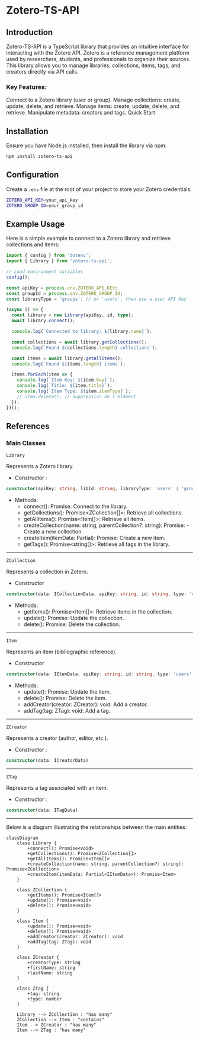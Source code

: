 # Zotero-TS-API

## Introduction
Zotero-TS-API is a TypeScript library that provides an intuitive interface for interacting with the Zotero API. Zotero is a reference management platform used by researchers, students, and professionals to organize their sources. This library allows you to manage libraries, collections, items, tags, and creators directly via API calls.

### Key Features:
Connect to a Zotero library (user or group).
Manage collections: create, update, delete, and retrieve.
Manage items: create, update, delete, and retrieve.
Manipulate metadata: creators and tags.
Quick Start

## Installation
Ensure you have Node.js installed, then install the library via npm:
```bash
npm install zotero-ts-api
```

## Configuration
Create a `.env` file at the root of your project to store your Zotero credentials:
```bash
ZOTERO_API_KEY=your_api_key
ZOTERO_GROUP_ID=your_group_id
```

## Example Usage
Here is a simple example to connect to a Zotero library and retrieve collections and items:
```typescript
import { config } from 'dotenv';
import { Library } from 'zotero-ts-api';

// Load environment variables
config();

const apiKey = process.env.ZOTERO_API_KEY;
const groupId = process.env.ZOTERO_GROUP_ID;
const libraryType = 'groups'; // or 'users', then use a user API Key

(async () => {
  const library = new Library(apiKey, id, type);
  await library.connect();

  console.log(`Connected to library: ${library.name}`);

  const collections = await library.getCollections();
  console.log(`Found ${collections.length} collections`);

  const items = await library.getAllItems();
  console.log(`Found ${items.length} items`);

  items.forEach(item => {
    console.log(`Item Key: ${item.key}`);
    console.log(`Title: ${item.title}`);
    console.log(`Item Type: ${item.itemType}`);
    // item.delete(); // Suppression de l'élément    
  });
})();
```
## References
### Main Classes
`Library`

Represents a Zotero library.

- Constructor :
```typescript
constructor(apiKey: string, libId: string, libraryType: 'users' | 'groups')
```

- Methods:
    - connect(): Promise<void>: Connect to the library.
    - getCollections(): Promise<ZCollection[]>: Retrieve all collections.
    - getAllItems(): Promise<Item[]>: Retrieve all items.
    - createCollection(name: string, parentCollection?: string): Promise<ZCollection>:     - Create a new collection.
    - createItem(itemData: Partial<IItemData>): Promise<Item>: Create a new item.
    - getTags(): Promise<string[]>: Retrieve all tags in the library.

---
`ZCollection`

Represents a collection in Zotero.
- Constructor
```typescript
constructor(data: ICollectionData, apiKey: string, id: string, type: 'users' | 'groups')
```
- Methods:
    - getItems(): Promise<Item[]>: Retrieve items in the collection.
    - update(): Promise<void>: Update the collection.
    - delete(): Promise<void>: Delete the collection.

---

`Item`

Represents an item (bibliographic reference).

- Constructor
```typescript
constructor(data: IItemData, apiKey: string, id: string, type: 'users' | 'groups')
```

- Methods:
    - update(): Promise<void>: Update the item.
    - delete(): Promise<void>: Delete the item.
    - addCreator(creator: ZCreator): void: Add a creator.
    - addTag(tag: ZTag): void: Add a tag.
---
`ZCreator`

Represents a creator (author, editor, etc.).

- Constructor :
```typescript
constructor(data: ICreatorData)
```
---
`ZTag`

Represents a tag associated with an item.

- Constructor :
```typescript
constructor(data: ITagData)
```
---
Below is a diagram illustrating the relationships between the main entities:

```mermaid
classDiagram
    class Library {
        +connect(): Promise<void>
        +getCollections(): Promise<ZCollection[]>
        +getAllItems(): Promise<Item[]>
        +createCollection(name: string, parentCollection?: string): Promise<ZCollection>
        +createItem(itemData: Partial<IItemData>): Promise<Item>
    }

    class ZCollection {
        +getItems(): Promise<Item[]>
        +update(): Promise<void>
        +delete(): Promise<void>
    }

    class Item {
        +update(): Promise<void>
        +delete(): Promise<void>
        +addCreator(creator: ZCreator): void
        +addTag(tag: ZTag): void
    }

    class ZCreator {
        +creatorType: string
        +firstName: string
        +lastName: string
    }

    class ZTag {
        +tag: string
        +type: number
    }

    Library --> ZCollection : "has many"
    ZCollection --> Item : "contains"
    Item --> ZCreator : "has many"
    Item --> ZTag : "has many"
```
    
